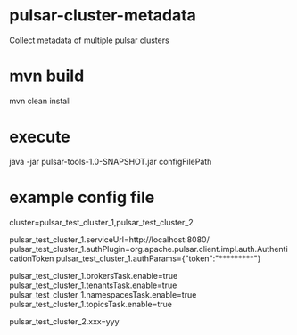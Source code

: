 # pulsar-cluster-metadata
Collect metadata of multiple pulsar clusters

# mvn build

mvn clean install


# execute
java -jar pulsar-tools-1.0-SNAPSHOT.jar configFilePath

# example config file
cluster=pulsar_test_cluster_1,pulsar_test_cluster_2

pulsar_test_cluster_1.serviceUrl=http://localhost:8080/
pulsar_test_cluster_1.authPlugin=org.apache.pulsar.client.impl.auth.AuthenticationToken
pulsar_test_cluster_1.authParams={"token":"*********"} 

pulsar_test_cluster_1.brokersTask.enable=true
pulsar_test_cluster_1.tenantsTask.enable=true
pulsar_test_cluster_1.namespacesTask.enable=true
pulsar_test_cluster_1.topicsTask.enable=true

pulsar_test_cluster_2.xxx=yyy
